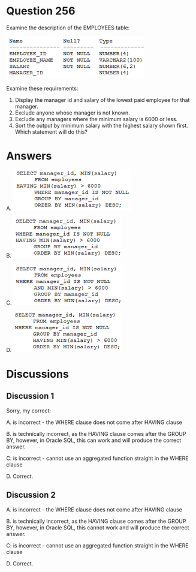 # Question 256
Examine the description of the EMPLOYEES table:

![](../images/image136.png)
		
Examine these requirements:
1. Display the manager id and salary of the lowest paid employee for that manager.
2. Exclude anyone whose manager is not known.
3. Exclude any managers where the minimum salary is 6000 or less.
4. Sort the output by minimum salary with the highest salary shown first.
Which statement will do this?

# Answers
A.
![](../images/image137.png)
		

B.
![](../images/image138.png)
		

C.
![](../images/image139.png)
		

D.
![](../images/image140.png)
		

# Discussions
## Discussion 1
Sorry, my correct: 

A. is incorrect - the WHERE clause does not come after HAVING clause

B. is technically incorrect, as the HAVING clause comes after the GROUP BY, however, in Oracle SQL, this can work and will produce the correct answer.

C: is incorrect - cannot use an aggregated function straight in the WHERE clause

D. Correct.

## Discussion 2
A. is incorrect - the WHERE clause does not come after HAVING clause

B. is technically incorrect, as the HAVING clause comes after the GROUP BY, however, in Oracle SQL, this cannot work and will produce the correct answer.

C: is incorrect - cannot use an aggregated function straight in the WHERE clause

D. Correct.

